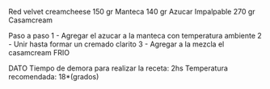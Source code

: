 Red velvet creamcheese
150 gr  Manteca
140 gr  Azucar Impalpable
270 gr  Casamcream

Paso a paso
1 - Agregar el azucar a la manteca con temperatura ambiente
2 - Unir hasta formar un cremado clarito
3 - Agregar a la mezcla el casamcream FRIO

DATO
Tiempo de demora para realizar la receta: 2hs
Temperatura recomendada: 18*(grados)